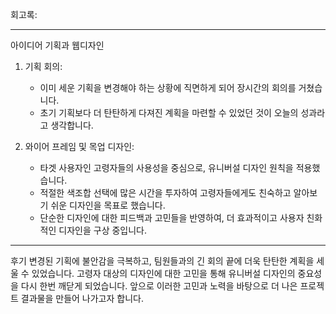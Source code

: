 회고록:

---

아이디어 기획과 웹디자인

1. 기획 회의: 
   
   - 이미 세운 기획을 변경해야 하는 상황에 직면하게 되어 장시간의 회의를 거쳤습니다.
   - 초기 기획보다 더 탄탄하게 다져진 계획을 마련할 수 있었던 것이 오늘의 성과라고 생각합니다.

2. 와이어 프레임 및 목업 디자인:
   
   - 타겟 사용자인 고령자들의 사용성을 중심으로, 유니버설 디자인 원칙을 적용했습니다.
   - 적절한 색조합 선택에 많은 시간을 투자하여 고령자들에게도 친숙하고 알아보기 쉬운 디자인을 목표로 했습니다.
   - 단순한 디자인에 대한 피드백과 고민들을 반영하여, 더 효과적이고 사용자 친화적인 디자인을 구상 중입니다.

---

후기
변경된 기획에 불안감을 극복하고, 팀원들과의 긴 회의 끝에 더욱 탄탄한 계획을 세울 수 있었습니다. 고령자 대상의 디자인에 대한 고민을 통해 유니버설 디자인의 중요성을 다시 한번 깨닫게 되었습니다. 앞으로 이러한 고민과 노력을 바탕으로 더 나은 프로젝트 결과물을 만들어 나가고자 합니다.
